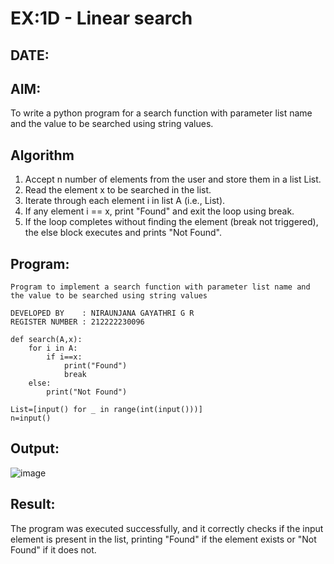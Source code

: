 # EX:1D - Linear search
## DATE:

## AIM:

To write a python program for a search function with parameter list name and the value to be searched using string values.

## Algorithm

1. Accept n number of elements from the user and store them in a list List.
2. Read the element x to be searched in the list.
3. Iterate through each element i in list A (i.e., List).
4. If any element i == x, print "Found" and exit the loop using break.
5. If the loop completes without finding the element (break not triggered), the else block executes and prints "Not Found".

## Program:
```
Program to implement a search function with parameter list name and the value to be searched using string values

DEVELOPED BY    : NIRAUNJANA GAYATHRI G R
REGISTER NUMBER : 212222230096
```
```
def search(A,x):
    for i in A:
        if i==x:
            print("Found")
            break
    else:
        print("Not Found")
        
List=[input() for _ in range(int(input()))]
n=input()
```

## Output:

![image](https://github.com/user-attachments/assets/875111cd-10b6-4089-ab97-473603014ba5)


## Result:

The program was executed successfully, and it correctly checks if the input element is present in the list, printing "Found" if the element exists or "Not Found" if it does not.
